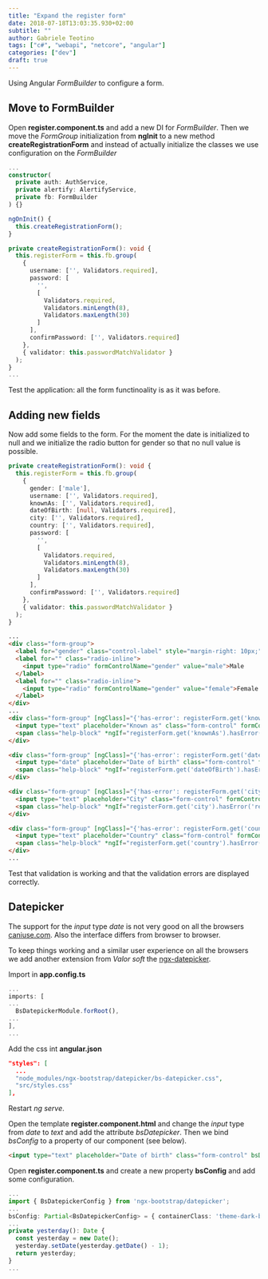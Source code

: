 ```yaml
---
title: "Expand the register form"
date: 2018-07-18T13:03:35.930+02:00
subtitle: ""
author: Gabriele Teotino
tags: ["c#", "webapi", "netcore", "angular"]
categories: ["dev"]
draft: true
---
```


Using Angular *FormBuilder* to configure a form.

<!--more-->

## Move to FormBuilder

Open **register.component.ts** and add a new DI for *FormBuilder*. Then we move the *FormGroup* initialization from **ngInit** to a new method **createRegistrationForm** and instead of actually initialize the classes we use configuration on the *FormBuilder*

```typescript
...
constructor(
  private auth: AuthService,
  private alertify: AlertifyService,
  private fb: FormBuilder
) {}

ngOnInit() {
  this.createRegistrationForm();
}

private createRegistrationForm(): void {
  this.registerForm = this.fb.group(
    {
      username: ['', Validators.required],
      password: [
        '',
        [
          Validators.required,
          Validators.minLength(8),
          Validators.maxLength(30)
        ]
      ],
      confirmPassword: ['', Validators.required]
    },
    { validator: this.passwordMatchValidator }
  );
}
...
```

Test the application: all the form functinoality is as it was before.

## Adding new fields

Now add some fields to the form. For the moment the date is initialized to null and we initialize the radio button for gender so that no null value is possible.

```typescript
private createRegistrationForm(): void {
  this.registerForm = this.fb.group(
    {
      gender: ['male'],
      username: ['', Validators.required],
      knownAs: ['', Validators.required],
      dateOfBirth: [null, Validators.required],
      city: ['', Validators.required],
      country: ['', Validators.required],
      password: [
        '',
        [
          Validators.required,
          Validators.minLength(8),
          Validators.maxLength(30)
        ]
      ],
      confirmPassword: ['', Validators.required]
    },
    { validator: this.passwordMatchValidator }
  );
}
```

```html
...
<div class="form-group">
  <label for="gender" class="control-label" style="margin-right: 10px;">I am a:</label>
  <label for="" class="radio-inline">
    <input type="radio" formControlName="gender" value="male">Male
  </label>
  <label for="" class="radio-inline">
    <input type="radio" formControlName="gender" value="female">Female
  </label>
</div>
...
<div class="form-group" [ngClass]="{'has-error': registerForm.get('knownAs').errors && registerForm.get('knownAs').touched}">
  <input type="text" placeholder="Known as" class="form-control" formControlName="knownAs">
  <span class="help-block" *ngIf="registerForm.get('knownAs').hasError('required') && registerForm.get('knownAs').touched">Known as is required</span>
</div>

<div class="form-group" [ngClass]="{'has-error': registerForm.get('dateOfBirth').errors && registerForm.get('dateOfBirth').touched}">
  <input type="date" placeholder="Date of birth" class="form-control" formControlName="dateOfBirth">
  <span class="help-block" *ngIf="registerForm.get('dateOfBirth').hasError('required') && registerForm.get('dateOfBirth').touched">Date of birth as is required</span>
</div>

<div class="form-group" [ngClass]="{'has-error': registerForm.get('city').errors && registerForm.get('city').touched}">
  <input type="text" placeholder="City" class="form-control" formControlName="city">
  <span class="help-block" *ngIf="registerForm.get('city').hasError('required') && registerForm.get('city').touched">City is required</span>
</div>

<div class="form-group" [ngClass]="{'has-error': registerForm.get('country').errors && registerForm.get('country').touched}">
  <input type="text" placeholder="Country" class="form-control" formControlName="country">
  <span class="help-block" *ngIf="registerForm.get('country').hasError('required') && registerForm.get('country').touched">Country is required</span>
</div>
...
```

Test that validation is working and that the validation errors are displayed correctly.

## Datepicker

The support for the *input* type *date* is not very good on all the browsers [caniuse.com](https://caniuse.com/#search=date). Also the interface differs from browser to browser.

To keep things working and a similar user experience on all the browsers we add another extension from *Valor soft* the [ngx-datepicker](https://valor-software.com/ngx-bootstrap/#/datepicker).

Import in **app.config.ts**

```typescript
...
imports: [
...
  BsDatepickerModule.forRoot(),
...
],
...
```

Add the css int **angular.json**

```json
"styles": [
  ...
  "node_modules/ngx-bootstrap/datepicker/bs-datepicker.css",
  "src/styles.css"
],
```

Restart *ng serve*.

Open the template **register.component.html** and change the *input* type from *date* to *text* and add the attribute *bsDatepicker*. Then we bind *bsConfig* to a property of our component (see below).

```html
<input type="text" placeholder="Date of birth" class="form-control" bsDatepicker [bsConfig]="bsConfig" formControlName="dateOfBirth" >
```

Open **register.component.ts** and create a new property **bsConfig** and add some configuration.

```typescript
...
import { BsDatepickerConfig } from 'ngx-bootstrap/datepicker';
...
bsConfig: Partial<BsDatepickerConfig> = { containerClass: 'theme-dark-blue', maxDate: this.yesterday() };
...
private yesterday(): Date {
  const yesterday = new Date();
  yesterday.setDate(yesterday.getDate() - 1);
  return yesterday;
}
...
```
